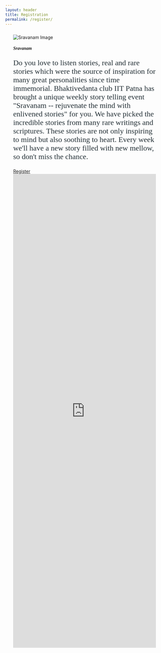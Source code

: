 ```yaml
---
layout: header
title: Registration
permalink: /register/
---
```



<div style="margin: 5%" class="row">
  <div class="col-lg-1 col-sm-12 col-xs-12"></div>
  <div class="col-lg-4 col-sm-12 col-xs-12">
    <div class="card" style="">
      <img class="card-img-top" src="https://i.imgur.com/uTgglDL.jpg" alt="Sravanam Image">
      <div class="card-body">
        <h5 class="card-title text-warning h2" style="font-family: 'Pacifico', cursive;">Sravanam</h5>
        <p class="card-text" style="color: #263238; font-family: 'Dancing Script', cursive; font-size: 1.5rem;">Do you love to listen stories, real and rare stories which were the source of inspiration for many great personalities since time immemorial. Bhaktivedanta club IIT Patna has brought a unique weekly story telling event "Sravanam -- rejuvenate the mind with enlivened stories"  for you. We have picked the incredible stories from many rare writings and scriptures. These stories are not only inspiring to mind but also soothing to heart. Every week we'll have a new story filled with new mellow, so don't miss the chance.</p>
        <a href="#register" class="btn btn-primary">Register</a>
      </div>
    </div>
  </div>
  

  <div id="register" class="col-lg-7 col-sm-12 col-xs-12">
     <iframe src="https://docs.google.com/forms/d/e/1FAIpQLSdzZFVDsN8WqhR0CI4Tf0LchxLQS_IX2Bhr4RkpcmCgzCthiA/viewform?embedded=true" scrolling="no" width="100%" height="1500vh" frameborder="0" marginheight="0" marginwidth="0">Loading…</iframe>
  </div>
</div>   

<script type="text/javascript">
  fetch('https://byciitp.github.io/templates/header.html')
    .then(data => data.text())
    .then(html => document.getElementById('header').innerHTML = html);

</script>